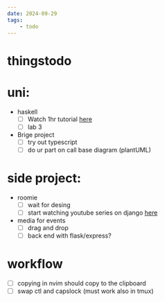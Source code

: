 ```yaml
---
date: 2024-09-29 
tags: 
    - todo
---
```


# thingstodo


# uni:
- haskell
    - [ ] Watch 1hr tutorial [here](https://youtu.be/02_H3LjqMr8?feature=shared) 
    - [ ] lab 3
- Brige project 
    - [ ] try out typescript
    - [ ] do ur part on call base diagram (plantUML)
    
# side project:
- roomie 
    - [ ] wait for desing
    - [ ] start watching youtube series on django [here](https://youtu.be/prnU12Sdcec?feature=shared) 
- media for events 
    - [ ] drag and drop
    - [ ] back end with flask/express?

# workflow
- [ ] copying in nvim should copy to the clipboard
- [ ] swap ctl and capslock (must work also in tmux)
